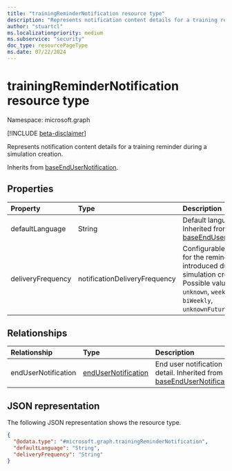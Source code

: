 ```yaml
---
title: "trainingReminderNotification resource type"
description: "Represents notification content details for a training reminder during a simulation creation."
author: "stuartcl"
ms.localizationpriority: medium
ms.subservice: "security"
doc_type: resourcePageType
ms.date: 07/22/2024
---
```


# trainingReminderNotification resource type

Namespace: microsoft.graph

[!INCLUDE [beta-disclaimer](../../includes/beta-disclaimer.md)]

Represents notification content details for a training reminder during a simulation creation.

Inherits from [baseEndUserNotification](../resources/baseendusernotification.md).

## Properties

|Property|Type|Description|
|:---|:---|:---|
|defaultLanguage|String|Default language. Inherited from [baseEndUserNotification](../resources/baseendusernotification.md).|
|deliveryFrequency|notificationDeliveryFrequency|Configurable frequency for the reminder email introduced during simulation creation. Possible values are: `unknown`, `weekly`, `biWeekly`, `unknownFutureValue`.|

## Relationships

|Relationship|Type|Description|
|:---|:---|:---|
|endUserNotification|[endUserNotification](../resources/endusernotification.md)|End user notification detail. Inherited from [baseEndUserNotification](../resources/baseendusernotification.md).|

## JSON representation

The following JSON representation shows the resource type.

<!-- {
  "blockType": "resource",
  "@odata.type": "microsoft.graph.trainingReminderNotification"
}
-->
``` json
{
  "@odata.type": "#microsoft.graph.trainingReminderNotification",
  "defaultLanguage": "String",
  "deliveryFrequency": "String"
}
```
